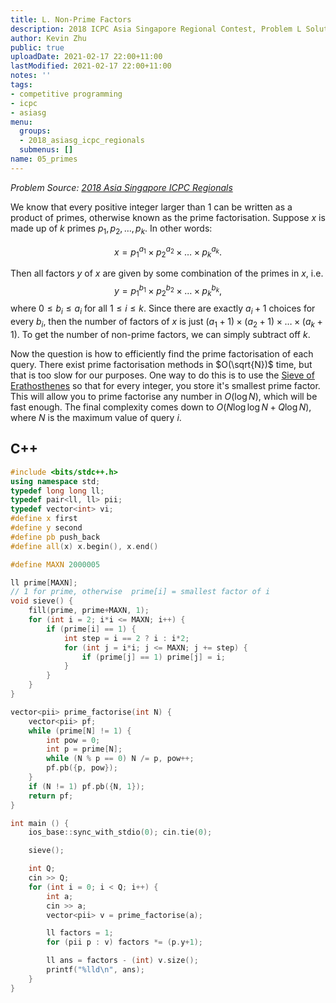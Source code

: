 ```yaml
---
title: L. Non-Prime Factors
description: 2018 ICPC Asia Singapore Regional Contest, Problem L Solution
author: Kevin Zhu
public: true
uploadDate: 2021-02-17 22:00+11:00
lastModified: 2021-02-17 22:00+11:00
notes: ''
tags:
- competitive programming
- icpc
- asiasg
menu:
  groups:
  - 2018_asiasg_icpc_regionals
  submenus: []
name: 05_primes
---
```


_Problem Source: [2018 Asia Singapore ICPC Regionals](https://asiasg18.kattis.com/problems)_

We know that every positive integer larger than 1 can be written as a product of primes, otherwise known as the prime factorisation. Suppose $x$ is made up of $k$ primes $p_1, p_2, \ldots, p_k$. In other words:

$$
x = p_1^{a_1} \times p_2^{a_2} \times \ldots \times p_k^{a_k}.
$$

Then all factors $y$ of $x$ are given by some combination of the primes in $x$, i.e.
$$
y = p_1^{b_1} \times p_2^{b_2} \times \ldots \times p_k^{b_k},
$$
where $0 \le b_i \le a_i$ for all $1 \le i \le k$. Since there are exactly $a_i+1$ choices for every $b_i$, then the number of factors of $x$ is just $(a_1+1) \times (a_2+1) \times \ldots \times (a_k+1)$. To get the number of non-prime factors, we can simply subtract off $k$.

Now the question is how to efficiently find the prime factorisation of each query. There exist prime factorisation methods in $O(\sqrt{N})$ time, but that is too slow for our purposes. One way to do this is to use the [Sieve of Erathosthenes](https://www.geeksforgeeks.org/prime-factorization-using-sieve-olog-n-multiple-queries/) so that for every integer, you store it's smallest prime factor. This will allow you to prime factorise any number in $O(\log N)$, which will be fast enough. The final complexity comes down to $O(N \log\log N + Q\log N)$, where $N$ is the maximum value of query $i$.

## C++
```{.cpp .numberLines}
#include <bits/stdc++.h>
using namespace std;
typedef long long ll;
typedef pair<ll, ll> pii;
typedef vector<int> vi;
#define x first
#define y second
#define pb push_back
#define all(x) x.begin(), x.end()

#define MAXN 2000005

ll prime[MAXN];
// 1 for prime, otherwise  prime[i] = smallest factor of i
void sieve() {
	fill(prime, prime+MAXN, 1);
	for (int i = 2; i*i <= MAXN; i++) {
		if (prime[i] == 1) {
			int step = i == 2 ? i : i*2;
			for (int j = i*i; j <= MAXN; j += step) {
				if (prime[j] == 1) prime[j] = i;
			}
		}
	}
}

vector<pii> prime_factorise(int N) {
	vector<pii> pf;
	while (prime[N] != 1) {
		int pow = 0;
		int p = prime[N];
		while (N % p == 0) N /= p, pow++;
		pf.pb({p, pow});
	}
	if (N != 1) pf.pb({N, 1});
	return pf;
}

int main () {
	ios_base::sync_with_stdio(0); cin.tie(0);

	sieve();

	int Q;
	cin >> Q;
	for (int i = 0; i < Q; i++) {
		int a;
		cin >> a;
		vector<pii> v = prime_factorise(a);

		ll factors = 1;
		for (pii p : v) factors *= (p.y+1);

		ll ans = factors - (int) v.size();
		printf("%lld\n", ans);
	}
}
```
